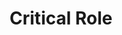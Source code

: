 ---
title: Critical Role
image: https://yt3.ggpht.com/iXs743mIrUqkDBGmkZzLjS8Pi8MofkaU9FtZsjwHf2cHLBG0uPrRpQjnOFYSoDxzGrrFgjTC=s176-c-k-c0x00ffffff-no-rj
link: https://www.youtube.com/c/criticalrole
---